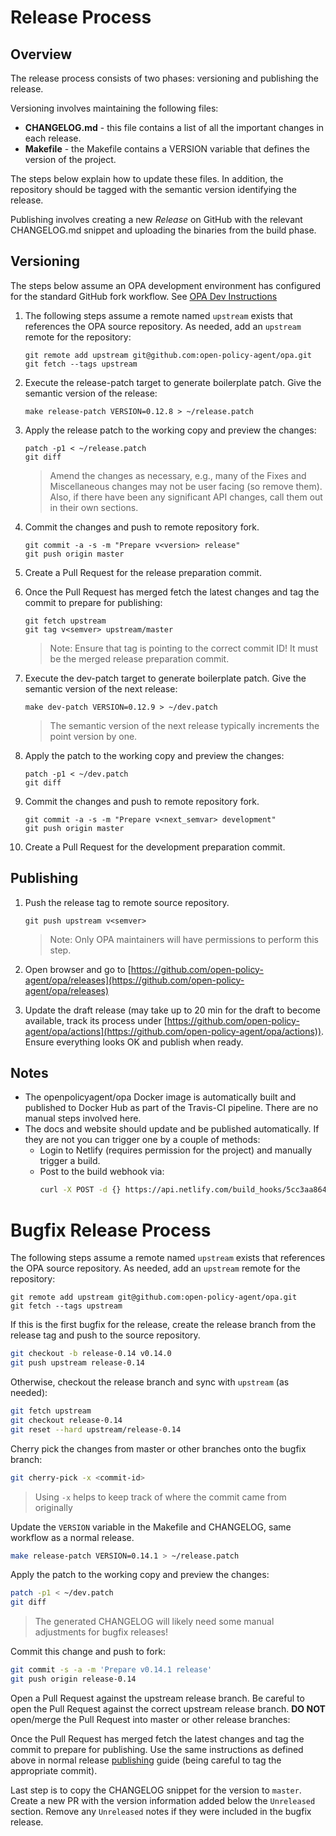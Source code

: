 # Release Process

## Overview

The release process consists of two phases: versioning and publishing the release.

Versioning involves maintaining the following files:

- **CHANGELOG.md** - this file contains a list of all the important changes in each release.
- **Makefile** - the Makefile contains a VERSION variable that defines the version of the project.

The steps below explain how to update these files. In addition, the repository
should be tagged with the semantic version identifying the release.

Publishing involves creating a new *Release* on GitHub with the relevant
CHANGELOG.md snippet and uploading the binaries from the build phase.

## Versioning

The steps below assume an OPA development environment has configured for the
standard GitHub fork workflow. See [OPA Dev Instructions](DEVELOPMENT.md)

1. The following steps assume a remote named `upstream` exists that references the OPA source
   repository. As needed, add an `upstream` remote for the repository:

	```
	git remote add upstream git@github.com:open-policy-agent/opa.git
	git fetch --tags upstream
	```

1. Execute the release-patch target to generate boilerplate patch. Give the semantic version of the release:

	```
	make release-patch VERSION=0.12.8 > ~/release.patch
	```

1. Apply the release patch to the working copy and preview the changes:

	```
	patch -p1 < ~/release.patch
	git diff
	```

	> Amend the changes as necessary, e.g., many of the Fixes and Miscellaneous
	> changes may not be user facing (so remove them). Also, if there have been
	> any significant API changes, call them out in their own sections.

1. Commit the changes and push to remote repository fork.

	```
	git commit -a -s -m "Prepare v<version> release"
	git push origin master
	```

1. Create a Pull Request for the release preparation commit.

1. Once the Pull Request has merged fetch the latest changes and tag the commit to prepare for publishing:

    ```
    git fetch upstream
    git tag v<semver> upstream/master
    ```

    > Note: Ensure that tag is pointing to the correct commit ID! It must be the merged release preparation commit.

1. Execute the dev-patch target to generate boilerplate patch. Give the semantic version of the next release:

	```
	make dev-patch VERSION=0.12.9 > ~/dev.patch
	```

	> The semantic version of the next release typically increments the point version by one.

1. Apply the patch to the working copy and preview the changes:

	```
	patch -p1 < ~/dev.patch
	git diff
	```

1. Commit the changes and push to remote repository fork.

	```
	git commit -a -s -m "Prepare v<next_semvar> development"
	git push origin master
	```

1. Create a Pull Request for the development preparation commit.

## Publishing

1. Push the release tag to remote source repository.

	```
	git push upstream v<semver>
	```

   > Note: Only OPA maintainers will have permissions to perform this step.

1. Open browser and go to [https://github.com/open-policy-agent/opa/releases](https://github.com/open-policy-agent/opa/releases)

1. Update the draft release (may take up to 20 min for the draft to become
   available, track its process under
   [https://github.com/open-policy-agent/opa/actions](https://github.com/open-policy-agent/opa/actions)).
   Ensure everything looks OK and publish when ready.

## Notes

- The openpolicyagent/opa Docker image is automatically built and published to
  Docker Hub as part of the Travis-CI pipeline. There are no manual steps
  involved here.
- The docs and website should update and be published automatically. If they are not you can
  trigger one by a couple of methods:
	- Login to Netlify (requires permission for the project) and manually trigger a build.
	- Post to the build webhook via:
		```bash
		curl -X POST -d {} https://api.netlify.com/build_hooks/5cc3aa86495f22c7a368f1d2
		```

# Bugfix Release Process

The following steps assume a remote named `upstream` exists that references the OPA source
repository. As needed, add an `upstream` remote for the repository:

```
git remote add upstream git@github.com:open-policy-agent/opa.git
git fetch --tags upstream
```

If this is the first bugfix for the release, create the release branch from the
release tag and push to the source repository.

```bash
git checkout -b release-0.14 v0.14.0
git push upstream release-0.14
```

Otherwise, checkout the release branch and sync with `upstream` (as needed):

```bash
git fetch upstream
git checkout release-0.14
git reset --hard upstream/release-0.14
```

Cherry pick the changes from master or other branches onto the bugfix branch:

```bash
git cherry-pick -x <commit-id>
```

> Using `-x` helps to keep track of where the commit came from originally

Update the `VERSION` variable in the Makefile and CHANGELOG, same workflow as a normal release.

```bash
make release-patch VERSION=0.14.1 > ~/release.patch
```

Apply the patch to the working copy and preview the changes:

```bash
patch -p1 < ~/dev.patch
git diff
```

> The generated CHANGELOG will likely need some manual adjustments for bugfix releases!

Commit this change and push to fork:

```bash
git commit -s -a -m 'Prepare v0.14.1 release'
git push origin release-0.14
```

Open a Pull Request against the upstream release branch. Be careful to open the 
Pull Request against the correct upstream release branch. **DO NOT** open/merge
the Pull Request into master or other release branches:

Once the Pull Request has merged fetch the latest changes and tag the commit to
prepare for publishing. Use the same instructions as defined above in normal
release [publishing](#publishing) guide (being careful to tag the appropriate commit).

Last step is to copy the CHANGELOG snippet for the version to `master`. Create
a new PR with the version information added below the `Unreleased` section. Remove
any `Unreleased` notes if they were included in the bugfix release.
